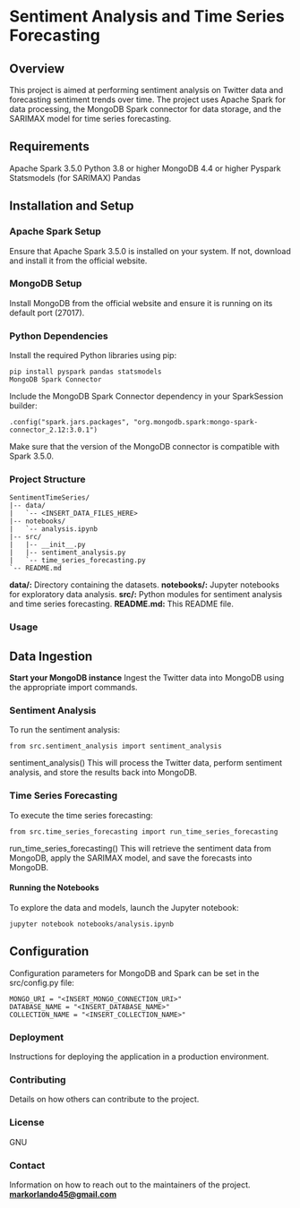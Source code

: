 # Sentiment Analysis and Time Series Forecasting 
## Overview
This project is aimed at performing sentiment analysis on Twitter data and forecasting sentiment trends over time. The project uses Apache Spark for data processing, the MongoDB Spark connector for data storage, and the SARIMAX model for time series forecasting.

## Requirements
Apache Spark 3.5.0
Python 3.8 or higher
MongoDB 4.4 or higher
Pyspark
Statsmodels (for SARIMAX)
Pandas

## Installation and Setup
### Apache Spark Setup
Ensure that Apache Spark 3.5.0 is installed on your system. If not, download and install it from the official website.

### MongoDB Setup
Install MongoDB from the official website and ensure it is running on its default port (27017).

### Python Dependencies
Install the required Python libraries using pip:
```
pip install pyspark pandas statsmodels
MongoDB Spark Connector
```

Include the MongoDB Spark Connector dependency in your SparkSession builder:

```
.config("spark.jars.packages", "org.mongodb.spark:mongo-spark-connector_2.12:3.0.1")
```
Make sure that the version of the MongoDB connector is compatible with Spark 3.5.0.

### Project Structure
```
SentimentTimeSeries/
|-- data/
|   `-- <INSERT_DATA_FILES_HERE>
|-- notebooks/
|   `-- analysis.ipynb
|-- src/
|   |-- __init__.py
|   |-- sentiment_analysis.py
|   `-- time_series_forecasting.py
`-- README.md
```

**data/:** Directory containing the datasets.
**notebooks/:** Jupyter notebooks for exploratory data analysis.
**src/:** Python modules for sentiment analysis and time series forecasting.
**README.md:** This README file.

### Usage
## Data Ingestion
**Start your MongoDB instance**
Ingest the Twitter data into MongoDB using the appropriate import commands.

### Sentiment Analysis
To run the sentiment analysis:
```
from src.sentiment_analysis import sentiment_analysis
```
sentiment_analysis()
This will process the Twitter data, perform sentiment analysis, and store the results back into MongoDB.

### Time Series Forecasting
To execute the time series forecasting:
```
from src.time_series_forecasting import run_time_series_forecasting
```
run_time_series_forecasting()
This will retrieve the sentiment data from MongoDB, apply the SARIMAX model, and save the forecasts into MongoDB.

#### Running the Notebooks
To explore the data and models, launch the Jupyter notebook:
``` 
jupyter notebook notebooks/analysis.ipynb
```
## Configuration
Configuration parameters for MongoDB and Spark can be set in the src/config.py file:


```
MONGO_URI = "<INSERT_MONGO_CONNECTION_URI>"
DATABASE_NAME = "<INSERT_DATABASE_NAME>"
COLLECTION_NAME = "<INSERT_COLLECTION_NAME>"
```

### Deployment
Instructions for deploying the application in a production environment.

### Contributing
Details on how others can contribute to the project.

### License
GNU

### Contact
Information on how to reach out to the maintainers of the project.
**markorlando45@gmail.com**
